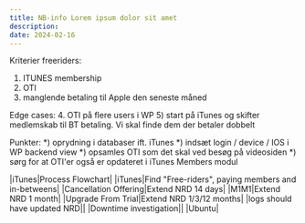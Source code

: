 ```yaml
---
title: NB-info Lorem ipsum dolor sit amet
description: 
date: 2024-02-16
---
```

Kriterier freeriders:
1. ITUNES membership
2. OTI
3. manglende betaling til Apple den seneste måned
 
Edge cases: 
4. OTI på flere users i WP
5) start på iTunes og skifter medlemskab til BT betaling. Vi skal finde dem der betaler dobbelt
 
Punkter: 
*) oprydning i databaser ift. iTunes
*) indsæt login / device / IOS i WP backend view
*) opsamles OTI som det skal ved besøg på videosiden
*) sørg for at OTI'er også er opdateret i iTunes Members modul

|iTunes|Process Flowchart|
|iTunes|Find "Free-riders", paying members and in-betweens|
|Cancellation Offering|Extend NRD 14 days|
|M1M1|Extend NRD 1 month|
|Upgrade From Trial|Extend NRD 1/3/12 months|
|logs should have updated NRD||
|Downtime investigation||
|Ubuntu|
 
 